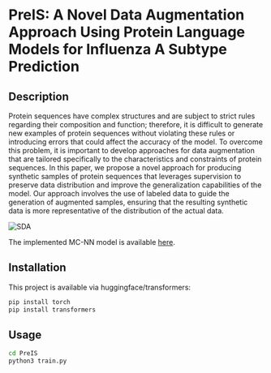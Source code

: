 
# PreIS: A Novel Data Augmentation Approach Using Protein Language Models for Influenza A Subtype Prediction

## Description

Protein sequences have complex structures and are subject to strict rules regarding their composition and function; therefore, it is difficult to generate new examples of protein sequences without violating these rules or introducing errors that could affect the accuracy of the model. To overcome this problem, it is important to develop approaches for data augmentation that are tailored specifically to the characteristics and constraints of protein sequences. In this paper, we propose a novel approach for producing synthetic samples of protein sequences that leverages supervision to preserve data distribution and improve the generalization capabilities of the model. Our approach involves the use of labeled data to guide the generation of augmented samples, ensuring that the resulting synthetic data is more representative of the distribution of the actual data. 

![SDA](https://github.com/mohaminn/sda/blob/main/Images/fig_sda.jpeg)

The implemented MC-NN model is available [here](https://github.com/CBRC-lab/PreIS/tree/main/MC_NN).

## Installation

This project is available via huggingface/transformers:

```bash
pip install torch
pip install transformers
```
    
## Usage

```bash
cd PreIS
python3 train.py
```

